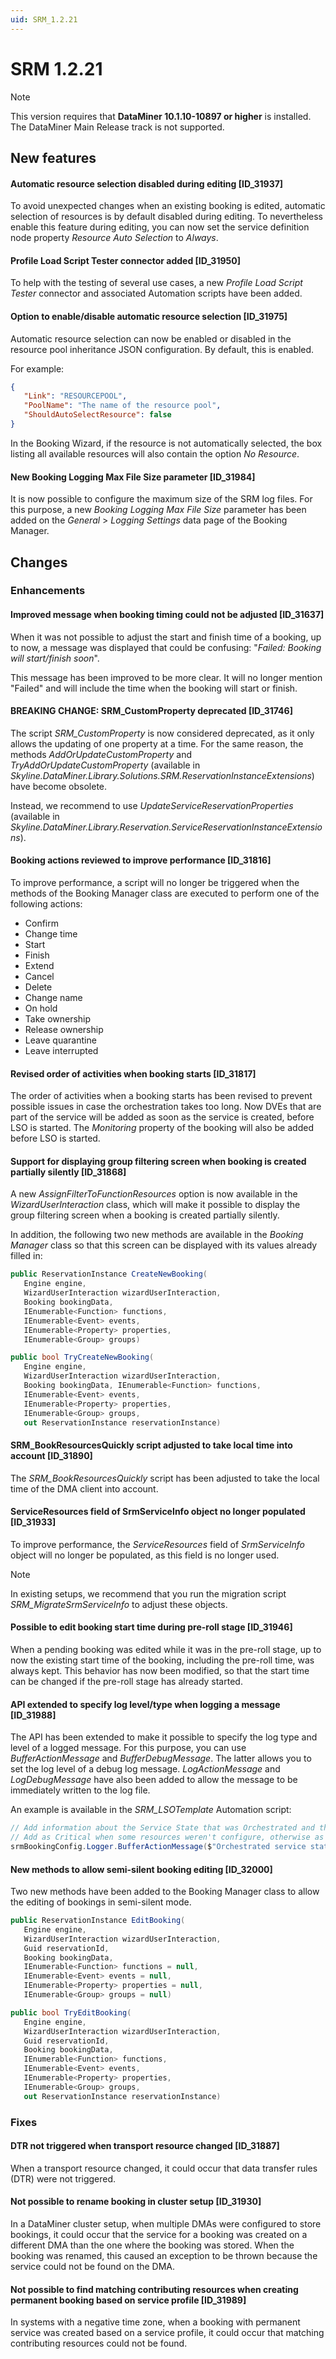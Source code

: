 ```yaml
---
uid: SRM_1.2.21
---
```


# SRM 1.2.21

> [!NOTE]
> This version requires that **DataMiner 10.1.10-10897 or higher** is installed. The DataMiner Main Release track is not supported.

## New features

#### Automatic resource selection disabled during editing \[ID_31937\]

To avoid unexpected changes when an existing booking is edited, automatic selection of resources is by default disabled during editing. To nevertheless enable this feature during editing, you can now set the service definition node property *Resource Auto Selection* to *Always*.

#### Profile Load Script Tester connector added \[ID_31950\]

To help with the testing of several use cases, a new *Profile Load Script Tester* connector and associated Automation scripts have been added.

#### Option to enable/disable automatic resource selection \[ID_31975\]

Automatic resource selection can now be enabled or disabled in the resource pool inheritance JSON configuration. By default, this is enabled.

For example:

```json
{
   "Link": "RESOURCEPOOL",
   "PoolName": "The name of the resource pool",
   "ShouldAutoSelectResource": false
}
```

In the Booking Wizard, if the resource is not automatically selected, the box listing all available resources will also contain the option *No Resource*.

#### New Booking Logging Max File Size parameter \[ID_31984\]

It is now possible to configure the maximum size of the SRM log files. For this purpose, a new *Booking Logging Max File Size* parameter has been added on the *General* > *Logging Settings* data page of the Booking Manager.

## Changes

### Enhancements

#### Improved message when booking timing could not be adjusted \[ID_31637\]

When it was not possible to adjust the start and finish time of a booking, up to now, a message was displayed that could be confusing: "*Failed: Booking will start/finish soon*".

This message has been improved to be more clear. It will no longer mention "Failed" and will include the time when the booking will start or finish.

#### BREAKING CHANGE: SRM_CustomProperty deprecated \[ID_31746\]

The script *SRM_CustomProperty* is now considered deprecated, as it only allows the updating of one property at a time. For the same reason, the methods *AddOrUpdateCustomProperty* and *TryAddOrUpdateCustomProperty* (available in *Skyline.DataMiner.Library.Solutions.SRM.ReservationInstanceExtensions*) have become obsolete.

Instead, we recommend to use *UpdateServiceReservationProperties* (available in *Skyline.DataMiner.Library.Reservation.ServiceReservationInstanceExtensions*).

#### Booking actions reviewed to improve performance \[ID_31816\]

To improve performance, a script will no longer be triggered when the methods of the Booking Manager class are executed to perform one of the following actions:

- Confirm
- Change time
- Start
- Finish
- Extend
- Cancel
- Delete
- Change name
- On hold
- Take ownership
- Release ownership
- Leave quarantine
- Leave interrupted

#### Revised order of activities when booking starts \[ID_31817\]

The order of activities when a booking starts has been revised to prevent possible issues in case the orchestration takes too long. Now DVEs that are part of the service will be added as soon as the service is created, before LSO is started. The *Monitoring* property of the booking will also be added before LSO is started.

#### Support for displaying group filtering screen when booking is created partially silently \[ID_31868\]

A new *AssignFilterToFunctionResources* option is now available in the *WizardUserInteraction* class, which will make it possible to display the group filtering screen when a booking is created partially silently.

In addition, the following two new methods are available in the *Booking Manager* class so that this screen can be displayed with its values already filled in:

```csharp
public ReservationInstance CreateNewBooking(
   Engine engine,
   WizardUserInteraction wizardUserInteraction,
   Booking bookingData,
   IEnumerable<Function> functions,
   IEnumerable<Event> events,
   IEnumerable<Property> properties,
   IEnumerable<Group> groups)
```

```csharp
public bool TryCreateNewBooking(
   Engine engine,
   WizardUserInteraction wizardUserInteraction,
   Booking bookingData, IEnumerable<Function> functions,
   IEnumerable<Event> events,
   IEnumerable<Property> properties,
   IEnumerable<Group> groups,
   out ReservationInstance reservationInstance)
```

#### SRM_BookResourcesQuickly script adjusted to take local time into account \[ID_31890\]

The *SRM_BookResourcesQuickly* script has been adjusted to take the local time of the DMA client into account.

#### ServiceResources field of SrmServiceInfo object no longer populated \[ID_31933\]

To improve performance, the *ServiceResources* field of *SrmServiceInfo* object will no longer be populated, as this field is no longer used.

> [!NOTE]
> In existing setups, we recommend that you run the migration script *SRM_MigrateSrmServiceInfo* to adjust these objects.

#### Possible to edit booking start time during pre-roll stage \[ID_31946\]

When a pending booking was edited while it was in the pre-roll stage, up to now the existing start time of the booking, including the pre-roll time, was always kept. This behavior has now been modified, so that the start time can be changed if the pre-roll stage has already started.

#### API extended to specify log level/type when logging a message \[ID_31988\]

The API has been extended to make it possible to specify the log type and level of a logged message. For this purpose, you can use *BufferActionMessage* and *BufferDebugMessage*. The latter allows you to set the log level of a debug log message. *LogActionMessage* and *LogDebugMessage* have also been added to allow the message to be immediately written to the log file.

An example is available in the *SRM_LSOTemplate* Automation script:

```csharp
// Add information about the Service State that was Orchestrated and the amount of the (non)configured Resource.
// Add as Critical when some resources weren't configure, otherwise as Normal.
srmBookingConfig.Logger.BufferActionMessage($"Orchestrated service state '{enhancedAction.ServiceState}' (configured {nonConfiguredResources - configuredResources}/{configuredResources})", nonConfiguredResources > 0 ? LogEntryType.Critical : LogEntryType.Normal);
```

#### New methods to allow semi-silent booking editing \[ID_32000\]

Two new methods have been added to the Booking Manager class to allow the editing of bookings in semi-silent mode.

```csharp
public ReservationInstance EditBooking(
   Engine engine,
   WizardUserInteraction wizardUserInteraction,
   Guid reservationId,
   Booking bookingData,
   IEnumerable<Function> functions = null,
   IEnumerable<Event> events = null,
   IEnumerable<Property> properties = null,
   IEnumerable<Group> groups = null)
```

```csharp
public bool TryEditBooking(
   Engine engine,
   WizardUserInteraction wizardUserInteraction,
   Guid reservationId,
   Booking bookingData,
   IEnumerable<Function> functions,
   IEnumerable<Event> events,
   IEnumerable<Property> properties,
   IEnumerable<Group> groups,
   out ReservationInstance reservationInstance)
```

### Fixes

#### DTR not triggered when transport resource changed \[ID_31887\]

When a transport resource changed, it could occur that data transfer rules (DTR) were not triggered.

#### Not possible to rename booking in cluster setup \[ID_31930\]

In a DataMiner cluster setup, when multiple DMAs were configured to store bookings, it could occur that the service for a booking was created on a different DMA than the one where the booking was stored. When the booking was renamed, this caused an exception to be thrown because the service could not be found on the DMA.

#### Not possible to find matching contributing resources when creating permanent booking based on service profile \[ID_31989\]

In systems with a negative time zone, when a booking with permanent service was created based on a service profile, it could occur that matching contributing resources could not be found.
